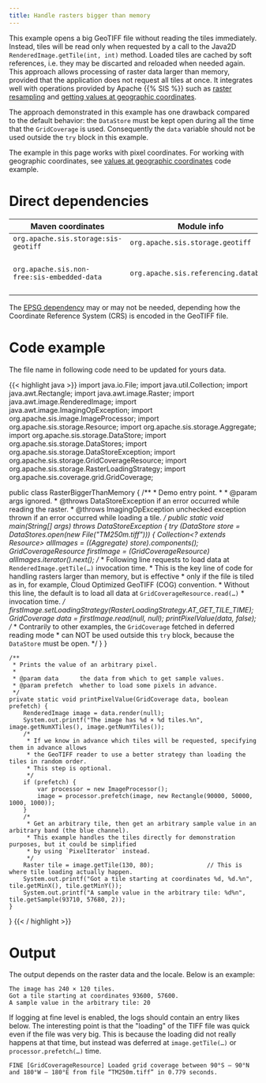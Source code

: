 ```yaml
---
title: Handle rasters bigger than memory
---
```


This example opens a big GeoTIFF file without reading the tiles immediately.
Instead, tiles will be read only when requested by a call to the Java2D `RenderedImage.getTile(int, int)` method.
Loaded tiles are cached by soft references, i.e. they may be discarted and reloaded when needed again.
This approach allows processing of raster data larger than memory,
provided that the application does not request all tiles at once.
It integrates well with operations provided by Apache {{% SIS %}} such as
[raster resampling](resample_raster.html) and
[getting values at geographic coordinates](raster_values_at_geographic_coordinates.html).

The approach demonstrated in this example has one drawback compared to the default behavior:
the `DataStore` must be kept open during all the time that the `GridCoverage` is used.
Consequently the `data` variable should not be used outside the `try` block in this example.

The example in this page works with pixel coordinates.
For working with geographic coordinates, see
[values at geographic coordinates](raster_values_at_geographic_coordinates.html) code example.


# Direct dependencies

Maven coordinates                           | Module info                           | Remarks
------------------------------------------- | ------------------------------------- | -----------------------------
`org.apache.sis.storage:sis-geotiff`        | `org.apache.sis.storage.geotiff`      |
`org.apache.sis.non-free:sis-embedded-data` | `org.apache.sis.referencing.database` | Optional. Non-Apache license.

The [EPSG dependency](../epsg.html) may or may not be needed,
depending how the Coordinate Reference System (CRS) is encoded in the GeoTIFF file.


# Code example

The file name in following code need to be updated for yours data.

{{< highlight java >}}
import java.io.File;
import java.util.Collection;
import java.awt.Rectangle;
import java.awt.image.Raster;
import java.awt.image.RenderedImage;
import java.awt.image.ImagingOpException;
import org.apache.sis.image.ImageProcessor;
import org.apache.sis.storage.Resource;
import org.apache.sis.storage.Aggregate;
import org.apache.sis.storage.DataStore;
import org.apache.sis.storage.DataStores;
import org.apache.sis.storage.DataStoreException;
import org.apache.sis.storage.GridCoverageResource;
import org.apache.sis.storage.RasterLoadingStrategy;
import org.apache.sis.coverage.grid.GridCoverage;

public class RasterBiggerThanMemory {
    /**
     * Demo entry point.
     *
     * @param  args  ignored.
     * @throws DataStoreException if an error occurred while reading the raster.
     * @throws ImagingOpException unchecked exception thrown if an error occurred while loading a tile.
     */
    public static void main(String[] args) throws DataStoreException {
        try (DataStore store = DataStores.open(new File("TM250m.tiff"))) {
            Collection<? extends Resource> allImages = ((Aggregate) store).components();
            GridCoverageResource firstImage = (GridCoverageResource) allImages.iterator().next();
            /*
             * Following line requests to load data at `RenderedImage.getTile(…)` invocation time.
             * This is the key line of code for handling rasters larger than memory, but is effective
             * only if the file is tiled as in, for example, Cloud Optimized GeoTIFF (COG) convention.
             * Without this line, the default is to load all data at `GridCoverageResource.read(…)`
             * invocation time.
             */
            firstImage.setLoadingStrategy(RasterLoadingStrategy.AT_GET_TILE_TIME);
            GridCoverage data = firstImage.read(null, null);
            printPixelValue(data, false);
            /*
             * Contrarily to other examples, the `GridCoverage` fetched in deferred reading mode
             * can NOT be used outside this `try` block, because the `DataStore` must be open.
             */
        }
    }

    /**
     * Prints the value of an arbitrary pixel.
     *
     * @param data      the data from which to get sample values.
     * @param prefetch  whether to load some pixels in advance.
     */
    private static void printPixelValue(GridCoverage data, boolean prefetch) {
        RenderedImage image = data.render(null);
        System.out.printf("The image has %d × %d tiles.%n", image.getNumXTiles(), image.getNumYTiles());
        /*
         * If we know in advance which tiles will be requested, specifying them in advance allows
         * the GeoTIFF reader to use a better strategy than loading the tiles in random order.
         * This step is optional.
         */
        if (prefetch) {
            var processor = new ImageProcessor();
            image = processor.prefetch(image, new Rectangle(90000, 50000, 1000, 1000));
        }
        /*
         * Get an arbitrary tile, then get an arbitrary sample value in an arbitrary band (the blue channel).
         * This example handles the tiles directly for demonstration purposes, but it could be simplified
         * by using `PixelIterator` instead.
         */
        Raster tile = image.getTile(130, 80);               // This is where tile loading actually happen.
        System.out.printf("Got a tile starting at coordinates %d, %d.%n", tile.getMinX(), tile.getMinY());
        System.out.printf("A sample value in the arbitrary tile: %d%n", tile.getSample(93710, 57680, 2));
    }
}
{{< / highlight >}}


# Output

The output depends on the raster data and the locale.
Below is an example:

```
The image has 240 × 120 tiles.
Got a tile starting at coordinates 93600, 57600.
A sample value in the arbitrary tile: 20
```

If logging at fine level is enabled, the logs should contain an entry likes below.
The interesting point is that the "loading" of the TIFF file was quick even if the file was very big.
This is because the loading did not really happens at that time,
but instead was deferred at `image.getTile(…)` or `processor.prefetch(…)` time.

```
FINE [GridCoverageResource] Loaded grid coverage between 90°S – 90°N and 180°W – 180°E from file “TM250m.tiff” in 0.779 seconds.
```
